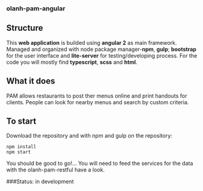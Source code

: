 ### olanh-pam-angular
## Structure
This **web application** is builded using **angular 2** as main framework. Managed and organized with node package manager-**npm**, **gulp**; **bootstrap** for the user interface and **lite-server** for testing/developing process. For the code you will mostly find **typescript**, **scss** and **html**.

## What it does
PAM allows restaurants to post ther menus online and print handouts for clients. People can look for nearby menus and search by custom criteria.

## To start
Download the repository and with npm and gulp on the repository:
```
npm install
npm start
```
You should be good to go!... You will need to feed the services for the data with the olanh-pam-restful have a look.

###Status: 
in development

